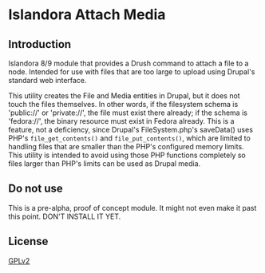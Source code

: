 # Islandora Attach Media

## Introduction

Islandora 8/9 module that provides a Drush command to attach a file to a node. Intended for use with files that are too large to upload using Drupal's standard web interface.

This utility creates the File and Media entities in Drupal, but it does not touch the files themselves. In other words, if the filesystem schema is 'public://' or 'private://', the file must exist there already; if the schema is 'fedora://', the binary resource must exist in Fedora already. This is a feature, not a deficiency, since Drupal's FileSystem.php's saveData() uses PHP's `file_get_contents()` and `file_put_contents()`, which are limited to handling files that are smaller than the PHP's configured memory limits. This utility is intended to avoid using those PHP functions completely so files larger than PHP's limits can be used as Drupal media.

## Do not use

This is a pre-alpha, proof of concept module. It might not even make it past this point. DON'T INSTALL IT YET.

## License

[GPLv2](http://www.gnu.org/licenses/gpl-2.0.txt)

